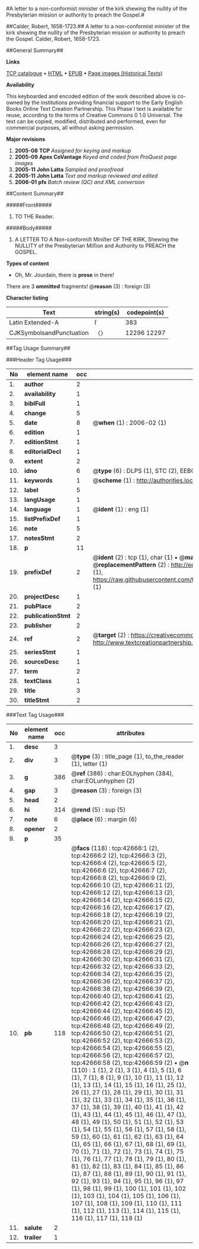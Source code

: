#A letter to a non-conformist minister of the kirk shewing the nullity of the Presbyterian mission or authority to preach the Gospel.#

##Calder, Robert, 1658-1723.##
A letter to a non-conformist minister of the kirk shewing the nullity of the Presbyterian mission or authority to preach the Gospel.
Calder, Robert, 1658-1723.

##General Summary##

**Links**

[TCP catalogue](http://www.ota.ox.ac.uk/tcp/)  • 
[HTML](http://tei.it.ox.ac.uk/tcp/Texts-HTML/free/A32/A32107.html)  • 
[EPUB](http://tei.it.ox.ac.uk/tcp/Texts-EPUB/free/A32/A32107.epub) • 
[Page images (Historical Texts)](https://data.historicaltexts.jisc.ac.uk/view?pubId=eebo-09304329e&pageId=eebo-09304329e-42666-1)

**Availability**

This keyboarded and encoded edition of the
	       work described above is co-owned by the institutions
	       providing financial support to the Early English Books
	       Online Text Creation Partnership. This Phase I text is
	       available for reuse, according to the terms of Creative
	       Commons 0 1.0 Universal. The text can be copied,
	       modified, distributed and performed, even for
	       commercial purposes, all without asking permission.

**Major revisions**

1. __2005-08__ __TCP__ *Assigned for keying and markup*
1. __2005-09__ __Apex CoVantage__ *Keyed and coded from ProQuest page images*
1. __2005-11__ __John Latta__ *Sampled and proofread*
1. __2005-11__ __John Latta__ *Text and markup reviewed and edited*
1. __2006-01__ __pfs__ *Batch review (QC) and XML conversion*

##Content Summary##

#####Front#####

1. TO THE Reader.

#####Body#####

1. A LETTER TO A Non-conformiſt Miniſter OF THE KIRK, Shewing the NULLITY of the Presbyterian Miſſion and Authority to PREACH the GOSPEL.

**Types of content**

  * Oh, Mr. Jourdain, there is **prose** in there!

There are 3 **ommitted** fragments! 
 @__reason__ (3) : foreign (3)

**Character listing**


|Text|string(s)|codepoint(s)|
|---|---|---|
|Latin Extended-A|ſ|383|
|CJKSymbolsandPunctuation|〈〉|12296 12297|

##Tag Usage Summary##

###Header Tag Usage###

|No|element name|occ|attributes|
|---|---|---|---|
|1.|__author__|2||
|2.|__availability__|1||
|3.|__biblFull__|1||
|4.|__change__|5||
|5.|__date__|8| @__when__ (1) : 2006-02 (1)|
|6.|__edition__|1||
|7.|__editionStmt__|1||
|8.|__editorialDecl__|1||
|9.|__extent__|2||
|10.|__idno__|6| @__type__ (6) : DLPS (1), STC (2), EEBO-CITATION (1), OCLC (1), VID (1)|
|11.|__keywords__|1| @__scheme__ (1) : http://authorities.loc.gov/ (1)|
|12.|__label__|5||
|13.|__langUsage__|1||
|14.|__language__|1| @__ident__ (1) : eng (1)|
|15.|__listPrefixDef__|1||
|16.|__note__|5||
|17.|__notesStmt__|2||
|18.|__p__|11||
|19.|__prefixDef__|2| @__ident__ (2) : tcp (1), char (1)  •  @__matchPattern__ (2) : ([0-9\-]+):([0-9IVX]+) (1), (.+) (1)  •  @__replacementPattern__ (2) : http://eebo.chadwyck.com/downloadtiff?vid=$1&page=$2 (1), https://raw.githubusercontent.com/textcreationpartnership/Texts/master/tcpchars.xml#$1 (1)|
|20.|__projectDesc__|1||
|21.|__pubPlace__|2||
|22.|__publicationStmt__|2||
|23.|__publisher__|2||
|24.|__ref__|2| @__target__ (2) : https://creativecommons.org/publicdomain/zero/1.0/ (1), http://www.textcreationpartnership.org/docs/. (1)|
|25.|__seriesStmt__|1||
|26.|__sourceDesc__|1||
|27.|__term__|2||
|28.|__textClass__|1||
|29.|__title__|3||
|30.|__titleStmt__|2||


###Text Tag Usage###

|No|element name|occ|attributes|
|---|---|---|---|
|1.|__desc__|3||
|2.|__div__|3| @__type__ (3) : title_page (1), to_the_reader (1), letter (1)|
|3.|__g__|386| @__ref__ (386) : char:EOLhyphen (384), char:EOLunhyphen (2)|
|4.|__gap__|3| @__reason__ (3) : foreign (3)|
|5.|__head__|2||
|6.|__hi__|314| @__rend__ (5) : sup (5)|
|7.|__note__|6| @__place__ (6) : margin (6)|
|8.|__opener__|2||
|9.|__p__|35||
|10.|__pb__|118| @__facs__ (118) : tcp:42666:1 (2), tcp:42666:2 (2), tcp:42666:3 (2), tcp:42666:4 (2), tcp:42666:5 (2), tcp:42666:6 (2), tcp:42666:7 (2), tcp:42666:8 (2), tcp:42666:9 (2), tcp:42666:10 (2), tcp:42666:11 (2), tcp:42666:12 (2), tcp:42666:13 (2), tcp:42666:14 (2), tcp:42666:15 (2), tcp:42666:16 (2), tcp:42666:17 (2), tcp:42666:18 (2), tcp:42666:19 (2), tcp:42666:20 (2), tcp:42666:21 (2), tcp:42666:22 (2), tcp:42666:23 (2), tcp:42666:24 (2), tcp:42666:25 (2), tcp:42666:26 (2), tcp:42666:27 (2), tcp:42666:28 (2), tcp:42666:29 (2), tcp:42666:30 (2), tcp:42666:31 (2), tcp:42666:32 (2), tcp:42666:33 (2), tcp:42666:34 (2), tcp:42666:35 (2), tcp:42666:36 (2), tcp:42666:37 (2), tcp:42666:38 (2), tcp:42666:39 (2), tcp:42666:40 (2), tcp:42666:41 (2), tcp:42666:42 (2), tcp:42666:43 (2), tcp:42666:44 (2), tcp:42666:45 (2), tcp:42666:46 (2), tcp:42666:47 (2), tcp:42666:48 (2), tcp:42666:49 (2), tcp:42666:50 (2), tcp:42666:51 (2), tcp:42666:52 (2), tcp:42666:53 (2), tcp:42666:54 (2), tcp:42666:55 (2), tcp:42666:56 (2), tcp:42666:57 (2), tcp:42666:58 (2), tcp:42666:59 (2)  •  @__n__ (110) : 1 (1), 2 (1), 3 (1), 4 (1), 5 (1), 6 (1), 7 (1), 8 (1), 9 (1), 10 (1), 11 (1), 12 (1), 13 (1), 14 (1), 15 (1), 16 (1), 25 (1), 26 (1), 27 (1), 28 (1), 29 (1), 30 (1), 31 (1), 32 (1), 33 (1), 34 (1), 35 (1), 36 (1), 37 (1), 38 (1), 39 (1), 40 (1), 41 (1), 42 (1), 43 (1), 44 (1), 45 (1), 46 (1), 47 (1), 48 (1), 49 (1), 50 (1), 51 (1), 52 (1), 53 (1), 54 (1), 55 (1), 56 (1), 57 (1), 58 (1), 59 (1), 60 (1), 61 (1), 62 (1), 63 (1), 64 (1), 65 (1), 66 (1), 67 (1), 68 (1), 69 (1), 70 (1), 71 (1), 72 (1), 73 (1), 74 (1), 75 (1), 76 (1), 77 (1), 78 (1), 79 (1), 80 (1), 81 (1), 82 (1), 83 (1), 84 (1), 85 (1), 86 (1), 87 (1), 88 (1), 89 (1), 90 (1), 91 (1), 92 (1), 93 (1), 94 (1), 95 (1), 96 (1), 97 (1), 98 (1), 99 (1), 100 (1), 101 (1), 102 (1), 103 (1), 104 (1), 105 (1), 106 (1), 107 (1), 108 (1), 109 (1), 110 (1), 111 (1), 112 (1), 113 (1), 114 (1), 115 (1), 116 (1), 117 (1), 118 (1)|
|11.|__salute__|2||
|12.|__trailer__|1||
